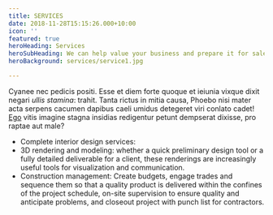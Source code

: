 ```yaml
---
title: SERVICES
date: 2018-11-28T15:15:26.000+10:00
icon: ''
featured: true
heroHeading: Services
heroSubHeading: We can help value your business and prepare it for sale.
heroBackground: services/service1.jpg

---
```

Cyanee nec pedicis positi. Esse et diem forte quoque et ieiunia
vixque dixit negari _ullis stamina_: trahit. Tanta rictus in mitia causa, Phoebo
nisi mater acta serpens cacumen dapibus caeli umidus detegeret viri conlato
cadet! [Ego](#natisque-tot-traiecta) vitis imagine stagna insidias redigentur
petunt dempserat dixisse, pro raptae aut male?

* Complete interior design services:  
* 3D rendering and modeling:  whether a quick preliminary design tool or a fully detailed deliverable for a client, these renderings are increasingly useful tools for visualization and communication.
* Construction management: Create budgets, engage trades and sequence them so that a quality product is delivered within the confines of the project schedule, on-site supervision to ensure quality and anticipate problems, and closeout project with punch list for contractors.  